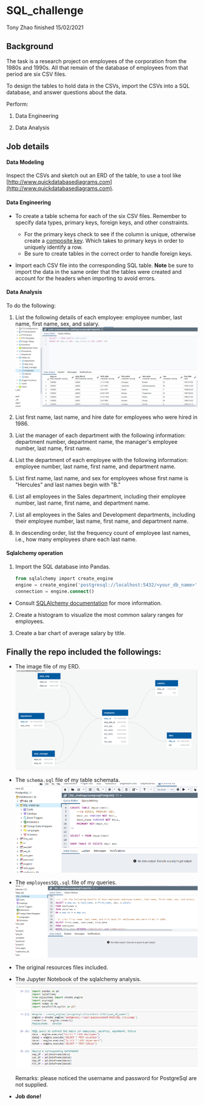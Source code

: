 # SQL_challenge
Tony Zhao finished 15/02/2021 

## Background

The task is a research project on employees of the corporation from the 1980s and 1990s. All that remain of the database of employees from that period are six CSV files.

To design the tables to hold data in the CSVs, import the CSVs into a SQL database, and answer questions about the data. 

Perform:

1. Data Engineering

2. Data Analysis

## Job details

#### Data Modeling

Inspect the CSVs and sketch out an ERD of the table, to use a tool like [http://www.quickdatabasediagrams.com](http://www.quickdatabasediagrams.com).

#### Data Engineering

* To create a table schema for each of the six CSV files. Remember to specify data types, primary keys, foreign keys, and other constraints.

  * For the primary keys check to see if the column is unique, otherwise create a [composite key](https://en.wikipedia.org/wiki/Compound_key). Which takes to primary keys in order to uniquely identify a row.
  * Be sure to create tables in the correct order to handle foreign keys.

* Import each CSV file into the corresponding SQL table. **Note** be sure to import the data in the same order that the tables were created and account for the headers when importing to avoid errors.

#### Data Analysis

To do the following:

1. List the following details of each employee: employee number, last name, first name, sex, and salary.
![Employee](Images/query2.PNG)

2. List first name, last name, and hire date for employees who were hired in 1986.

3. List the manager of each department with the following information: department number, department name, the manager's employee number, last name, first name.

4. List the department of each employee with the following information: employee number, last name, first name, and department name.

5. List first name, last name, and sex for employees whose first name is "Hercules" and last names begin with "B."

6. List all employees in the Sales department, including their employee number, last name, first name, and department name.

7. List all employees in the Sales and Development departments, including their employee number, last name, first name, and department name.

8. In descending order, list the frequency count of employee last names, i.e., how many employees share each last name.

#### Sqlalchemy operation

1. Import the SQL database into Pandas. 
   ```sql
   from sqlalchemy import create_engine
   engine = create_engine('postgresql://localhost:5432/<your_db_name>')
   connection = engine.connect()
   ```
   
* Consult [SQLAlchemy documentation](https://docs.sqlalchemy.org/en/latest/core/engines.html#postgresql) for more information.


2. Create a histogram to visualize the most common salary ranges for employees.

3. Create a bar chart of average salary by title.


## Finally the repo included the followings:

* The image file of my ERD.
![ERD](Images/ERD.PNG)

    
* The `schema.sql` file of my table schemata.
![Schema](Images/schema.PNG)


* The `employeesSQL.sql` file of my queries.
![Query](Images/query.PNG)

    
* The original resources files included.

* The Jupyter Notebook of the sqlalchemy analysis.
![Sqlalchemy](Images/sqlalchemy.PNG)
 
    Remarks: please noticed the username and password for PostgreSql are not supplied.
    
* **Job done!**
